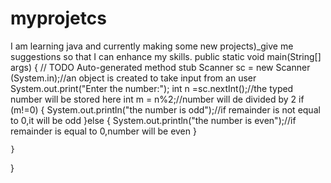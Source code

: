 # myprojetcs
I am learning java and currently making some new projects)_give me suggestions so that I can enhance my skills.
public static void main(String[] args) {
		// TODO Auto-generated method stub
		Scanner sc = new Scanner (System.in);//an object is created to take input from an user
		System.out.print("Enter the number:");
		int n =sc.nextInt();//the typed number will be stored here
		int m = n%2;//number will de divided by 2
		if (m!=0) {
			System.out.println("the number is odd");//if remainder is not equal to 0,it will be odd 
		}else {
			System.out.println("the number is even");//if remainder is equal to 0,number will be even
		}

	}

}
